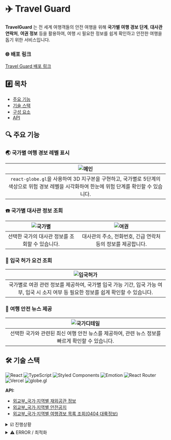 # ✈️ Travel Guard

**TravelGuard** 는 전 세계 여행객들의 안전 여행을 위해 **국가별 여행 경보 단계**, **대사관 연락처**, **여권 정보** 등을 활용하여, 여행 시 필요한 정보를 쉽게 확인하고 안전한 여행을 돕기 위한 서비스입니다.

### 🌐 배포 링크

[Travel Guard 배포 링크](https://travelguard-jade.vercel.app/)

## #️⃣ 목차

- [주요 기능](#주요-기능)
- [기술 스택](#기술-스택)
- [구성 요소](#구성-요소)
- [API](#api)

## 🔍 주요 기능

### 🌏 **국가별 여행 경보 레벨 표시**
| ![메인](https://github.com/user-attachments/assets/7ce5a49e-43a4-49ea-a2b2-031f0ce040ff) |
|:--:|
| `react-globe.gl`을 사용하여 3D 지구본을 구현하고, 국가별로 5단계의 색상으로 위험 경보 레벨을 시각화하여 한눈에 위험 단계를 확인할 수 있습니다. |

### ☎️ **국가별 대사관 정보 조회**
| ![국가별](https://github.com/user-attachments/assets/b164df8f-2016-4f63-9bd9-ff8c87ed3951) | ![여권](https://github.com/user-attachments/assets/eeb5fd2a-832d-43b5-8f5f-42f610ad7e7f) |
|:--:|:--:|
| 선택한 국가의 대사관 정보를 조회할 수 있습니다. | 대사관의 주소, 전화번호, 긴급 연락처 등의 정보를 제공합니다. |

### 🛂 **입국 허가 요건 조회**
| ![입국허가](https://github.com/user-attachments/assets/e026f1c6-9af1-472b-82f2-14945fbba766) |
|:--:|
| 국가별로 여권 관련 정보를 제공하여, 국가별 입국 가능 기간, 입국 가능 여부, 입국 시 소지 여부 등 필요한 정보를 쉽게 확인할 수 있습니다. |

### 📰 **여행 안전 뉴스 제공**
| ![국가디테일](https://github.com/user-attachments/assets/933b6ce7-746c-40d5-9f88-1e9bfd801e35) |
|:--:|
| 선택한 국가와 관련된 최신 여행 안전 뉴스를 제공하여, 관련 뉴스 정보를 빠르게 확인할 수 있습니다. |

## 🛠️ 기술 스택

![React](https://img.shields.io/badge/React-20232A?style=for-the-badge&logo=react&logoColor=61DAFB)
![TypeScript](https://img.shields.io/badge/TypeScript-007ACC?style=for-the-badge&logo=typescript&logoColor=white)
![Styled Components](https://img.shields.io/badge/Styled_Components-DB7093?style=for-the-badge&logo=styled-components&logoColor=white)
![Emotion](https://img.shields.io/badge/Emotion-CB3837?style=for-the-badge&logo=emotion&logoColor=white)
![React Router](https://img.shields.io/badge/React_Router-CA4245?style=for-the-badge&logo=react-router&logoColor=white)
![Vercel](https://img.shields.io/badge/Vercel-000000?style=for-the-badge&logo=vercel&logoColor=white)
![globe.gl](https://img.shields.io/badge/globe.gl-FF6F61?style=for-the-badge&logo=globe&logoColor=white)

**API:**

- [외교부\_국가·지역별 재외공관 정보](https://www.data.go.kr/iim/api/selectAPIAcountView.do)
- [외교부\_국가∙지역별 안전공지](https://www.data.go.kr/iim/api/selectAPIAcountView.do)
- [외교부\_국가·지역별 여행경보 목록 조회(0404 대륙정보)](https://www.data.go.kr/iim/api/selectAPIAcountView.do)

<details>
<summary> ☑️ 진행상황 </summary>

- [x] API 데이터 SET & 공통 Component 생성

---

- [x] [Main] globe.gl 연동 & 대륙 입히기
- [x] [Main] 배경 Color + 별 추가
- [x] [Main] 위험 경보 API - 3D 지구본 연동
- [x] [Main] Mobile & Web UI 최적화

---

- [x] [국가별 정보] API 연동
- [x] [국가별 정보] 국가 별 정보 (전체 / 디테일)페이지 제작
- [x] [국가별 정보] 검색 및 단계 별 정렬 구현
- [x] [국가별 정보] Mobile & Web UI 최적화

---

- [x] [국가별 대사관 정보] API 연동
- [x] [국가별 대사관 정보] 국가 별 정보 (전체 / 디테일)페이지 제작
- [x] [국가별 대사관 정보] 검색 및 단계 별 정렬 구현
- [x] [국가별 대사관 정보] Mobile & Web UI 최적화
- [ ] Encountered two children with the same key ``에러 해결 . . .

---

</details>

<details>
<summary> ⚠️ ERROR / 최적화</summary>

- [x] [입국 허가요건 & 국가별 대사관 정보] 모바일 표 사이즈 최적화
- [x] [전체] 기존 화면 비율 (75% 기준) -> 현재 화면 비율 (100% 기준) 최적화
- [x] API 데이터 fetch 성능 높이기 (router 분리 / lazy load)
</details> 
